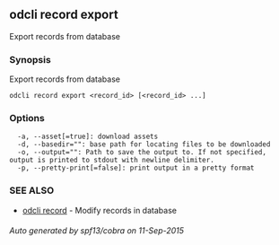 ## odcli record export

Export records from database

### Synopsis


Export records from database

```
odcli record export <record_id> [<record_id> ...]
```

### Options

```
  -a, --asset[=true]: download assets
  -d, --basedir="": base path for locating files to be downloaded
  -o, --output="": Path to save the output to. If not specified, output is printed to stdout with newline delimiter.
  -p, --pretty-print[=false]: print output in a pretty format
```

### SEE ALSO
* [odcli record](odcli_record.md)	 - Modify records in database

###### Auto generated by spf13/cobra on 11-Sep-2015
